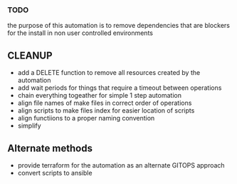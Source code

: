 ### TODO
 the purpose of this automation is to remove dependencies that are blockers for the install in non user controlled environments

## CLEANUP
 - add a DELETE function to remove all resources created by the automation
 - add wait periods for things that require a timeout between operations
 - chain everything togeather for simple 1 step automation
 - align file names of make files in correct order of operations
 - align scripts to make files index for easier location of scripts
 - align functiions to a proper naming convention
 - simplify 
 
 ## Alternate methods
 - provide terraform for the automation as an alternate GITOPS approach
 - convert scripts to ansible 
 
